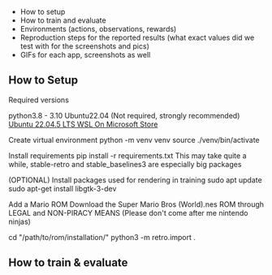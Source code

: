 - How to setup
- How to train and evaluate
- Environments (actions, observations, rewards)
- Reproduction steps for the reported results (what exact values did we test with for the screenshots and pics)
- GIFs for each app, screenshots as well

## How to Setup

Required versions

python3.8 - 3.10
Ubuntu22.04 (Not required, strongly recommended)
<a href="https://apps.microsoft.com/detail/9pn20msr04dw?hl=en-US&gl=CA">Ubuntu 22.04.5 LTS WSL On Microsoft Store</a>

Create virtual environment
python -m venv venv
source ./venv/bin/activate

Install requirements
pip install -r requirements.txt 
This may take quite a while, stable-retro and stable_baselines3 are especially big packages


(OPTIONAL) Install packages used for rendering in training
sudo apt update
sudo apt-get install libgtk-3-dev


Add a Mario ROM
Download the Super Mario Bros (World).nes ROM through LEGAL and NON-PIRACY MEANS
(Please don't come after me nintendo ninjas)

cd "/path/to/rom/installation/"
python3 -m retro.import .


## How to train & evaluate

